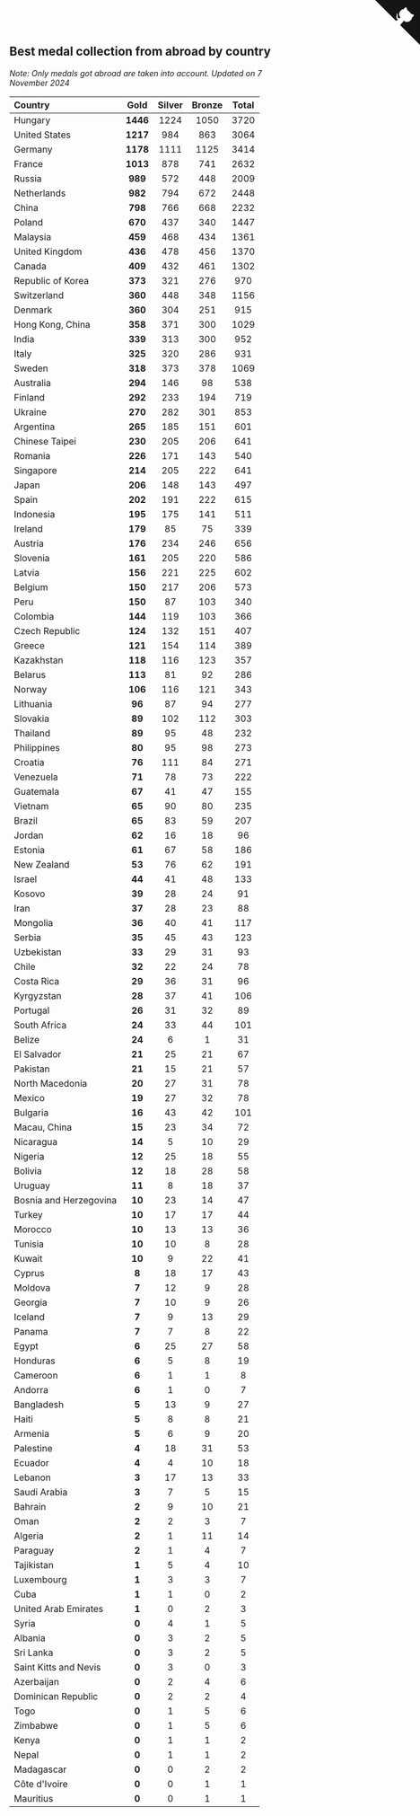 ## Best medal collection from abroad by country

*Note: Only medals got abroad are taken into account.*
*Updated on  7 November 2024*

| Country | Gold | Silver | Bronze | Total |
| :--- | :--: | :--: | :--: | :--: |
| Hungary | **1446** | 1224 | 1050 | 3720 |
| United States | **1217** | 984 | 863 | 3064 |
| Germany | **1178** | 1111 | 1125 | 3414 |
| France | **1013** | 878 | 741 | 2632 |
| Russia | **989** | 572 | 448 | 2009 |
| Netherlands | **982** | 794 | 672 | 2448 |
| China | **798** | 766 | 668 | 2232 |
| Poland | **670** | 437 | 340 | 1447 |
| Malaysia | **459** | 468 | 434 | 1361 |
| United Kingdom | **436** | 478 | 456 | 1370 |
| Canada | **409** | 432 | 461 | 1302 |
| Republic of Korea | **373** | 321 | 276 | 970 |
| Switzerland | **360** | 448 | 348 | 1156 |
| Denmark | **360** | 304 | 251 | 915 |
| Hong Kong, China | **358** | 371 | 300 | 1029 |
| India | **339** | 313 | 300 | 952 |
| Italy | **325** | 320 | 286 | 931 |
| Sweden | **318** | 373 | 378 | 1069 |
| Australia | **294** | 146 | 98 | 538 |
| Finland | **292** | 233 | 194 | 719 |
| Ukraine | **270** | 282 | 301 | 853 |
| Argentina | **265** | 185 | 151 | 601 |
| Chinese Taipei | **230** | 205 | 206 | 641 |
| Romania | **226** | 171 | 143 | 540 |
| Singapore | **214** | 205 | 222 | 641 |
| Japan | **206** | 148 | 143 | 497 |
| Spain | **202** | 191 | 222 | 615 |
| Indonesia | **195** | 175 | 141 | 511 |
| Ireland | **179** | 85 | 75 | 339 |
| Austria | **176** | 234 | 246 | 656 |
| Slovenia | **161** | 205 | 220 | 586 |
| Latvia | **156** | 221 | 225 | 602 |
| Belgium | **150** | 217 | 206 | 573 |
| Peru | **150** | 87 | 103 | 340 |
| Colombia | **144** | 119 | 103 | 366 |
| Czech Republic | **124** | 132 | 151 | 407 |
| Greece | **121** | 154 | 114 | 389 |
| Kazakhstan | **118** | 116 | 123 | 357 |
| Belarus | **113** | 81 | 92 | 286 |
| Norway | **106** | 116 | 121 | 343 |
| Lithuania | **96** | 87 | 94 | 277 |
| Slovakia | **89** | 102 | 112 | 303 |
| Thailand | **89** | 95 | 48 | 232 |
| Philippines | **80** | 95 | 98 | 273 |
| Croatia | **76** | 111 | 84 | 271 |
| Venezuela | **71** | 78 | 73 | 222 |
| Guatemala | **67** | 41 | 47 | 155 |
| Vietnam | **65** | 90 | 80 | 235 |
| Brazil | **65** | 83 | 59 | 207 |
| Jordan | **62** | 16 | 18 | 96 |
| Estonia | **61** | 67 | 58 | 186 |
| New Zealand | **53** | 76 | 62 | 191 |
| Israel | **44** | 41 | 48 | 133 |
| Kosovo | **39** | 28 | 24 | 91 |
| Iran | **37** | 28 | 23 | 88 |
| Mongolia | **36** | 40 | 41 | 117 |
| Serbia | **35** | 45 | 43 | 123 |
| Uzbekistan | **33** | 29 | 31 | 93 |
| Chile | **32** | 22 | 24 | 78 |
| Costa Rica | **29** | 36 | 31 | 96 |
| Kyrgyzstan | **28** | 37 | 41 | 106 |
| Portugal | **26** | 31 | 32 | 89 |
| South Africa | **24** | 33 | 44 | 101 |
| Belize | **24** | 6 | 1 | 31 |
| El Salvador | **21** | 25 | 21 | 67 |
| Pakistan | **21** | 15 | 21 | 57 |
| North Macedonia | **20** | 27 | 31 | 78 |
| Mexico | **19** | 27 | 32 | 78 |
| Bulgaria | **16** | 43 | 42 | 101 |
| Macau, China | **15** | 23 | 34 | 72 |
| Nicaragua | **14** | 5 | 10 | 29 |
| Nigeria | **12** | 25 | 18 | 55 |
| Bolivia | **12** | 18 | 28 | 58 |
| Uruguay | **11** | 8 | 18 | 37 |
| Bosnia and Herzegovina | **10** | 23 | 14 | 47 |
| Turkey | **10** | 17 | 17 | 44 |
| Morocco | **10** | 13 | 13 | 36 |
| Tunisia | **10** | 10 | 8 | 28 |
| Kuwait | **10** | 9 | 22 | 41 |
| Cyprus | **8** | 18 | 17 | 43 |
| Moldova | **7** | 12 | 9 | 28 |
| Georgia | **7** | 10 | 9 | 26 |
| Iceland | **7** | 9 | 13 | 29 |
| Panama | **7** | 7 | 8 | 22 |
| Egypt | **6** | 25 | 27 | 58 |
| Honduras | **6** | 5 | 8 | 19 |
| Cameroon | **6** | 1 | 1 | 8 |
| Andorra | **6** | 1 | 0 | 7 |
| Bangladesh | **5** | 13 | 9 | 27 |
| Haiti | **5** | 8 | 8 | 21 |
| Armenia | **5** | 6 | 9 | 20 |
| Palestine | **4** | 18 | 31 | 53 |
| Ecuador | **4** | 4 | 10 | 18 |
| Lebanon | **3** | 17 | 13 | 33 |
| Saudi Arabia | **3** | 7 | 5 | 15 |
| Bahrain | **2** | 9 | 10 | 21 |
| Oman | **2** | 2 | 3 | 7 |
| Algeria | **2** | 1 | 11 | 14 |
| Paraguay | **2** | 1 | 4 | 7 |
| Tajikistan | **1** | 5 | 4 | 10 |
| Luxembourg | **1** | 3 | 3 | 7 |
| Cuba | **1** | 1 | 0 | 2 |
| United Arab Emirates | **1** | 0 | 2 | 3 |
| Syria | **0** | 4 | 1 | 5 |
| Albania | **0** | 3 | 2 | 5 |
| Sri Lanka | **0** | 3 | 2 | 5 |
| Saint Kitts and Nevis | **0** | 3 | 0 | 3 |
| Azerbaijan | **0** | 2 | 4 | 6 |
| Dominican Republic | **0** | 2 | 2 | 4 |
| Togo | **0** | 1 | 5 | 6 |
| Zimbabwe | **0** | 1 | 5 | 6 |
| Kenya | **0** | 1 | 1 | 2 |
| Nepal | **0** | 1 | 1 | 2 |
| Madagascar | **0** | 0 | 2 | 2 |
| Côte d'Ivoire | **0** | 0 | 1 | 1 |
| Mauritius | **0** | 0 | 1 | 1 |


<a href="https://github.com/jonatanklosko/wca_statistics" class="github-corner" aria-label="View source on Github"><svg width="80" height="80" viewBox="0 0 250 250" style="fill:#151513; color:#fff; position: absolute; top: 0; border: 0; right: 0;" aria-hidden="true"><path d="M0,0 L115,115 L130,115 L142,142 L250,250 L250,0 Z"></path><path d="M128.3,109.0 C113.8,99.7 119.0,89.6 119.0,89.6 C122.0,82.7 120.5,78.6 120.5,78.6 C119.2,72.0 123.4,76.3 123.4,76.3 C127.3,80.9 125.5,87.3 125.5,87.3 C122.9,97.6 130.6,101.9 134.4,103.2" fill="currentColor" style="transform-origin: 130px 106px;" class="octo-arm"></path><path d="M115.0,115.0 C114.9,115.1 118.7,116.5 119.8,115.4 L133.7,101.6 C136.9,99.2 139.9,98.4 142.2,98.6 C133.8,88.0 127.5,74.4 143.8,58.0 C148.5,53.4 154.0,51.2 159.7,51.0 C160.3,49.4 163.2,43.6 171.4,40.1 C171.4,40.1 176.1,42.5 178.8,56.2 C183.1,58.6 187.2,61.8 190.9,65.4 C194.5,69.0 197.7,73.2 200.1,77.6 C213.8,80.2 216.3,84.9 216.3,84.9 C212.7,93.1 206.9,96.0 205.4,96.6 C205.1,102.4 203.0,107.8 198.3,112.5 C181.9,128.9 168.3,122.5 157.7,114.1 C157.9,116.9 156.7,120.9 152.7,124.9 L141.0,136.5 C139.8,137.7 141.6,141.9 141.8,141.8 Z" fill="currentColor" class="octo-body"></path></svg></a><style>.github-corner:hover .octo-arm{animation:octocat-wave 560ms ease-in-out}@keyframes octocat-wave{0%,100%{transform:rotate(0)}20%,60%{transform:rotate(-25deg)}40%,80%{transform:rotate(10deg)}}@media (max-width:500px){.github-corner:hover .octo-arm{animation:none}.github-corner .octo-arm{animation:octocat-wave 560ms ease-in-out}}</style>
